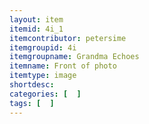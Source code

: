 ```yaml
---
layout: item
itemid: 4i_1
itemcontributor: petersime
itemgroupid: 4i
itemgroupname: Grandma Echoes
itemname: Front of photo
itemtype: image
shortdesc: 
categories: [  ]
tags: [  ]
---
```







